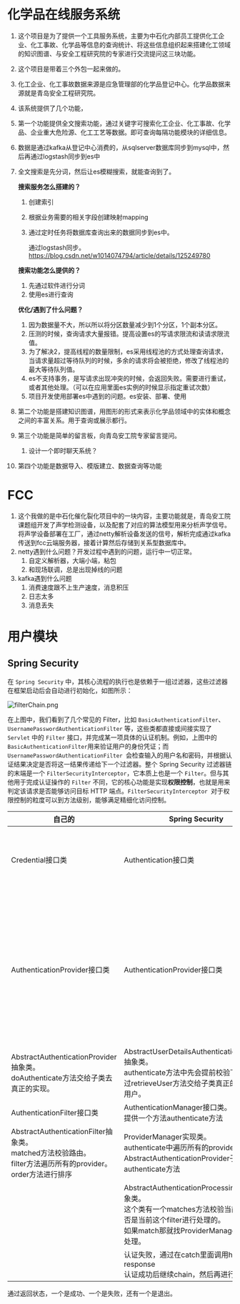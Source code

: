 

# 化学品在线服务系统

1. 这个项目是为了提供一个工具服务系统，主要为中石化内部员工提供化工企业、化工事故、化学品等信息的查询统计、将这些信息组织起来搭建化工领域的知识图谱、与安全工程研究院的专家进行交流提问这三块功能。
2. 这个项目是带着三个外包一起来做的。
3. 化工企业、化工事故数据来源是应急管理部的化学品登记中心。化学品数据来源就是青岛安全工程研究院。

1. 该系统提供了几个功能，

2. 第一个功能提供全文搜索功能，通过关键字可搜索化工企业、化工事故、化学品、企业重大危险源、化工工艺等数据。即可查询每隔功能模块的详细信息。

3. 数据是通过kafka从登记中心消费的，从sqlserver数据库同步到mysql中，然后再通过logstash同步到es中

4. 全文搜索是先分词，然后让es模糊搜索，就能查询到了。

   **搜索服务怎么搭建的？**

   1. 创建索引  

   2. 根据业务需要的相关字段创建映射mapping

   3. 通过定时任务将数据库查询出来的数据同步到es中。

      通过logstash同步。https://blog.csdn.net/w1014074794/article/details/125249780

   **搜索功能怎么提供的？**

   1. 先通过软件进行分词
   2. 使用es进行查询

   **优化/遇到了什么问题？**

   1. 因为数据量不大，所以所以将分区数量减少到1个分区，1个副本分区。
   2. 压测的时候，查询请求大量报错。提高设置es的写请求限流和读请求限流值。
   3. 为了解决2，提高线程的数量限制，es采用线程池的方式处理查询请求，当请求量超过等待队列的时候，多余的请求将会被拒绝，修改了线程池的最大等待队列值。
   4. es不支持事务，是写请求出现冲突的时候，会返回失败。需要进行重试，或者其他处理。（可以在应用里面es实例的时候显示指定重试次数）
   5. 项目开发使用部署es中遇到的问题。es安装、部署、使用

5. 第二个功能是搭建知识图谱，用图形的形式来表示化学品领域中的实体和概念之间的丰富关系。用于查询或展示都行。

6. 第三个功能是简单的留言板，向青岛安工院专家留言提问。

   1. 设计一个即时聊天系统？

7. 第四个功能是数据导入、模版建立、数据查询等功能

# FCC

1. 这个我做的是中石化催化裂化项目中的一块内容，主要功能就是，青岛安工院课题组开发了声学检测设备，以及配套了对应的算法模型用来分析声学信号。将声学设备部署在工厂，通过netty解析设备发送的信号，解析完成通过kafka传送到fcc云端服务器，接着计算然后存储到关系型数据库中。
2. netty遇到什么问题？开发过程中遇到的问题，运行中一切正常。
   1. 自定义解析器，大端小端，粘包
   2. 和现场联调，总是出现掉线的问题
3. kafka遇到什么问题
   1. 消费速度跟不上生产速度，消息积压
   2. 日志太多
   3. 消息丢失

# 用户模块

## Spring Security

在 `Spring Security` 中，其核心流程的执行也是依赖于一组过滤器，这些过滤器在框架启动后会自动进行初始化，如图所示：

![filterChain.png](https://cdn.jsdelivr.net/gh/candyboyou/imgs/imge1de017aa1fa4b948fe0c92ab4cf4809~tplv-k3u1fbpfcp-zoom-in-crop-mark%3A1512%3A0%3A0%3A0.awebp)

在上图中，我们看到了几个常见的 Filter，比如 `BasicAuthenticationFilter`、`UsernamePasswordAuthenticationFilter` 等，这些类都直接或间接实现了 `Servlet` 中的 `Filter` 接口，并完成某一项具体的认证机制。例如，上图中的 `BasicAuthenticationFilter`用来验证用户的身份凭证；而 `UsernamePasswordAuthenticationFilter `会检查输入的用户名和密码，并根据认证结果决定是否将这一结果传递给下一个过滤器。整个 Spring Security 过滤器链的末端是一个 `FilterSecurityInterceptor`，它本质上也是一个 `Filter`。但与其他用于完成认证操作的 `Filter` 不同，它的核心功能是实现**权限控制**，也就是用来判定该请求是否能够访问目标 HTTP 端点。`FilterSecurityInterceptor `对于权限控制的粒度可以到方法级别，能够满足精细化访问控制。

| 自己的                                                       | Spring Security                                              | 作用                                                     |
| ------------------------------------------------------------ | ------------------------------------------------------------ | -------------------------------------------------------- |
| Credential接口类                                             | Authentication接口类                                         | 认证凭据类需要实现的接口                                 |
| AuthenticationProvider接口类                                 | AuthenticationProvider接口类                                 | 认证器根接口类，几乎所有的认证认证逻辑类都要实现这个接口 |
| AbstractAuthenticationProvider抽象类。<br />doAuthenticate方法交给子类去真正的实现。 | AbstractUserDetailsAuthenticationProvider抽象类。<br />authenticate方法中先会提前校验下，然后通过retrieveUser方法交给子类真正的实现取出用户。 |                                                          |
| AuthenticationFilter接口类                                   | AuthenticationManager接口类。<br />提供一个方法authenticate方法 |                                                          |
| AbstractAuthenticationFilter抽象类。<br />matched方法校验路由。<br />filter方法遍历所有的provider。<br />order方法进行排序 | ProviderManager实现类。<br />authenticate中遍历所有的provider，执行AbstractAuthenticationProvider子类的authenticate方法 |                                                          |
|                                                              | AbstractAuthenticationProcessingFilter抽象类。<br />这个类有一个matches方法校验当前的url是否是当前这个filter进行处理的。<br />如果match那就找ProviderManager进行遍历处理。 |                                                          |
|                                                              | 认证失败，通过在catch里面调用handler返回response<br />认证成功后继续chain，然后再进行后续处理 |                                                          |

通过返回状态，一个是成功、一个是失败，还有一个是退出。

